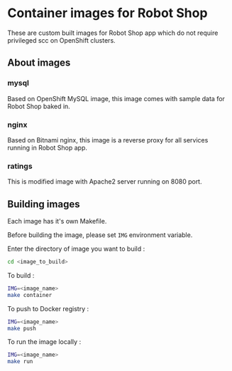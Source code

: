 # Container images for Robot Shop

These are custom built images for Robot Shop app which do not require privileged scc on OpenShift clusters.

## About images

### mysql

Based on OpenShift MySQL image, this image comes with sample data for Robot Shop baked in.

### nginx

Based on Bitnami nginx, this image is a reverse proxy for all services running in Robot Shop app. 

### ratings

This is modified image with Apache2 server running on 8080 port.

## Building images

Each image has it's own Makefile.

Before building the image, please set `IMG` environment variable. 

Enter the directory of image you want to build :

```bash
cd <image_to_build>
```

To build :

```bash
IMG=<image_name>
make container
```

To push to Docker registry : 

```bash
IMG=<image_name>
make push
```

To run the image locally : 

```bash
IMG=<image_name>
make run
```





